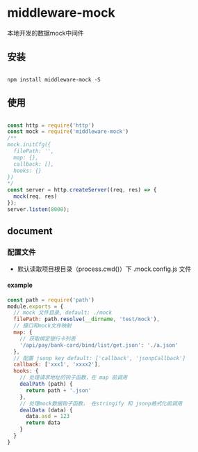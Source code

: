 # middleware-mock

本地开发的数据mock中间件

## 安装

``` shell

npm install middleware-mock -S

```

## 使用

``` javascript

const http = require('http')
const mock = require('middleware-mock')
/**
mock.initCfg({
  filePath: '',
  map: {},
  callback: [],
  hooks: {}
})
*/
const server = http.createServer((req, res) => {
  mock(req, res)
});
server.listen(8000);

```

## document

### 配置文件

* 默认读取项目根目录（process.cwd()）下  .mock.config.js  文件

#### example

```javascript
const path = require('path')
module.exports = {
  // mock 文件目录, default: ./mock
  filePath: path.resolve(__dirname, 'test/mock'),
  // 接口和mock文件映射
  map: {
    // 获取绑定银行卡列表
    '/api/pay/bank-card/bind/list/get.json': './a.json'
  },
  // 配置 jsonp key default: ['callback', 'jsonpCallback']
  callback: ['xxx1', 'xxxx2'],
  hooks: {
    // 处理请求地址的钩子函数，在 map 前调用
    dealPath (path) {
      return path + '.json'
    },
    // 处理mock数据钩子函数， 在stringify 和 jsonp格式化前调用
    dealData (data) {
      data.asd = 123
      return data
    }
  }
}
```

